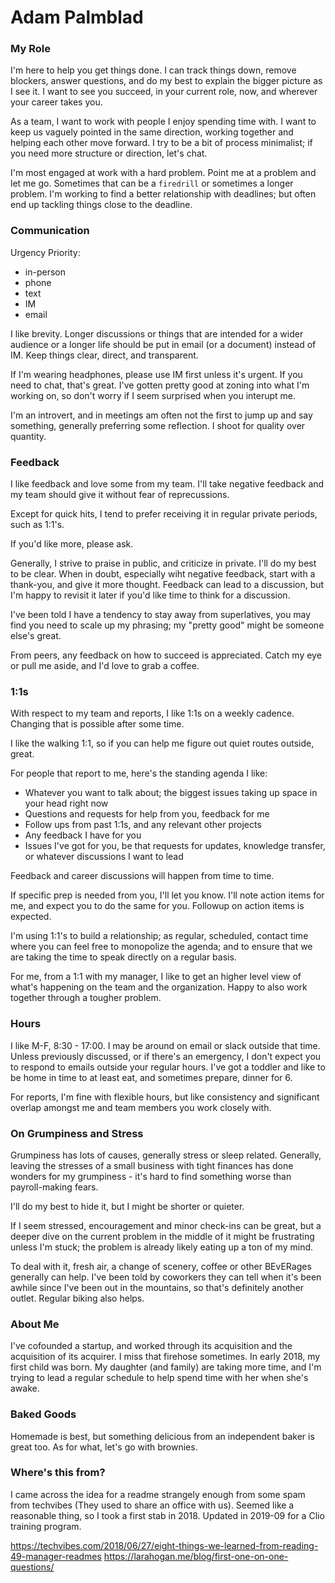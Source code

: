 # Adam Palmblad

### My Role
I'm here to help you get things done.  I can track things down, remove blockers, answer questions, and do my best to explain
the bigger picture as I see it.  I want to see you succeed, in your current role, now, and wherever your career takes you.  

As a team, I want to work with people I enjoy spending time with.  I want to keep us vaguely pointed in the same direction, working together and helping each other move forward.  I try to be a bit of process minimalist; if you need more structure or direction, let's chat.

I'm most engaged at work with a hard problem.  Point me at a problem and let me go.  Sometimes that can be a `firedrill` or sometimes a longer problem.  I'm working to find a better relationship with deadlines; but often end up tackling things close to the deadline.

### Communication

Urgency Priority:
 * in-person
 * phone
 * text
 * IM
 * email

I like brevity.  Longer discussions or things that are intended for a wider audience or a longer life should be put in email (or a document) instead of IM.  Keep things clear, direct, and transparent.

If I'm wearing headphones, please use IM first unless it's urgent.  If you need to chat, that's great.  I've gotten pretty good at zoning into what I'm working on, so don't worry if I seem surprised when you interupt me.

I'm an introvert, and in meetings am often not the first to jump up and say something, generally preferring some reflection.  I shoot for quality over quantity.

### Feedback

I like feedback and love some from my team.  I'll take negative feedback and my team should give it without fear of reprecussions.

Except for quick hits, I tend to prefer receiving it in regular private periods, such as 1:1's.

If you'd like more, please ask.

Generally, I strive to praise in public, and criticize in private.  I'll do my best to be clear.  When in doubt, especially wiht negative feedback, start with a thank-you, and give it more thought.  Feedback can lead to a discussion, but I'm happy to revisit it later if you'd like time to think for a discussion.

I've been told I have a tendency to stay away from superlatives, you may find you need to scale up my phrasing; my "pretty good" might be someone else's great.

From peers, any feedback on how to  succeed is appreciated.  Catch my eye or pull me aside, and I'd love to grab a coffee.

### 1:1s

With respect to my team and reports, I like 1:1s on a weekly cadence.  Changing that is possible after some time.

I like the walking 1:1, so if you can help me figure out quiet routes outside, great.

For people that report to me, here's the standing agenda I like:
 * Whatever you want to talk about; the biggest issues taking up space in your head right now
 * Questions and requests for help from you, feedback for me
 * Follow ups from past 1:1s, and any relevant other projects
 * Any feedback I have for you
 * Issues I've got for you, be that requests for updates, knowledge transfer, or whatever discussions I want to lead

Feedback and career discussions will happen from time to time.
 
If specific prep is needed from you, I'll let you know.  I'll note action items for me, and expect you to do the same for you.  Followup on action items is expected.

I'm using 1:1's to build a relationship; as regular, scheduled, contact time where you can feel free to monopolize the agenda; and to ensure that we are taking the time to speak directly on a regular basis.

For me, from a 1:1 with my manager, I like to get an higher level view of what's happening on the team and the organization.  Happy to also work together through a tougher problem.

### Hours

I like M-F, 8:30 - 17:00.  I may be around on email or slack outside that time.  Unless previously discussed, or if there's an emergency, I don't expect you to respond to emails outside your regular hours.  I've got a toddler and like to be home in time to at least eat, and sometimes prepare, dinner for 6.

For reports, I'm  fine with flexible hours, but like consistency and significant overlap amongst me and team members you work closely with.

### On Grumpiness and Stress

Grumpiness has lots of causes, generally stress or sleep related.    Generally, leaving the stresses of a small business with tight finances has done wonders for my grumpiness - it's hard to find something worse than payroll-making fears.

I'll do my best to hide it, but I might be shorter or quieter.

If I seem stressed, encouragement and minor check-ins can be great, but a deeper dive on the current problem in the middle of it might be frustrating unless I'm stuck; the problem is already likely eating up a ton of my mind.

To deal with it, fresh air, a change of scenery, coffee or other BEvERages generally can help.  I've been told by coworkers they can tell when it's been awhile since I've been out in the mountains, so that's definitely another outlet.  Regular biking also helps.


### About Me

I've cofounded a startup, and worked through its acquisition and the acquisition of its acquirer.  I miss that firehose sometimes.  In early 2018, my first child was born.  My daughter (and family) are taking more time, and I'm trying to lead a regular schedule to help spend time with her when she's awake.

### Baked Goods

Homemade is best, but something delicious from an independent baker is great too.   As for what, let's go with brownies.

### Where's this from?

I came across the idea for a readme strangely enough from some spam from techvibes (They used to share an office with us).  Seemed like a reasonable thing, so I took a first stab in 2018.  Updated in 2019-09 for a Clio training program.

https://techvibes.com/2018/06/27/eight-things-we-learned-from-reading-49-manager-readmes
https://larahogan.me/blog/first-one-on-one-questions/
